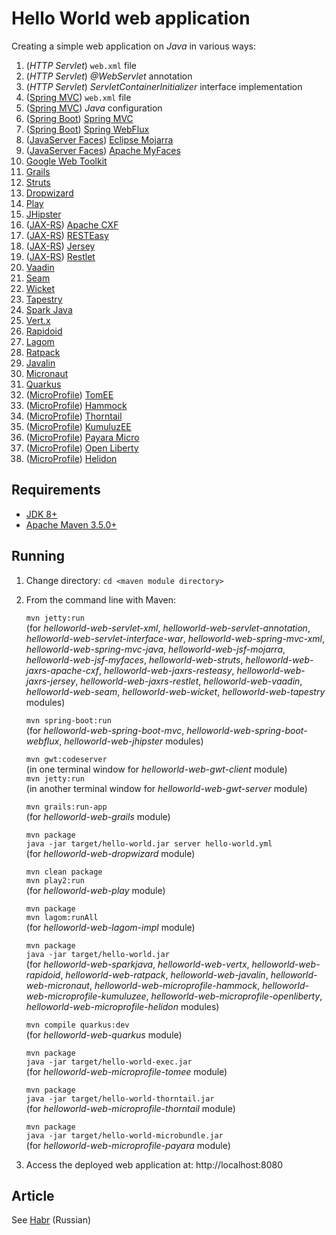 # Hello World web application

Creating a simple web application on *Java* in various ways:

1. (*HTTP Servlet*) `web.xml` file
1. (*HTTP Servlet*) *@WebServlet* annotation
1. (*HTTP Servlet*) *ServletContainerInitializer* interface implementation
1. ([Spring MVC](https://spring.io/projects/spring-framework)) `web.xml` file
1. ([Spring MVC](https://spring.io/projects/spring-framework)) *Java* configuration
1. ([Spring Boot](https://spring.io/projects/spring-boot)) [Spring MVC](https://docs.spring.io/spring/docs/current/spring-framework-reference/web.html#spring-web)
1. ([Spring Boot](https://spring.io/projects/spring-boot)) [Spring WebFlux](https://docs.spring.io/spring/docs/current/spring-framework-reference/web-reactive.html#spring-webflux)
1. ([JavaServer Faces](https://javaee.github.io/javaserverfaces-spec/)) [Eclipse Mojarra](https://projects.eclipse.org/projects/ee4j.mojarra)
1. ([JavaServer Faces](https://javaee.github.io/javaserverfaces-spec/)) [Apache MyFaces](http://myfaces.apache.org)
1. [Google Web Toolkit](http://www.gwtproject.org)
1. [Grails](https://grails.org)
1. [Struts](https://struts.apache.org)
1. [Dropwizard](https://www.dropwizard.io)
1. [Play](https://www.playframework.com)
1. [JHipster](https://www.jhipster.tech)
1. ([JAX-RS](https://jakarta.ee/specifications/restful-ws)) [Apache CXF](http://cxf.apache.org)
1. ([JAX-RS](https://jakarta.ee/specifications/restful-ws)) [RESTEasy](https://resteasy.github.io)
1. ([JAX-RS](https://jakarta.ee/specifications/restful-ws)) [Jersey](https://jersey.github.io)
1. ([JAX-RS](https://jakarta.ee/specifications/restful-ws)) [Restlet](https://restlet.com)
1. [Vaadin](https://vaadin.com)
1. [Seam](http://seamframework.org)
1. [Wicket](https://wicket.apache.org)
1. [Tapestry](http://tapestry.apache.org)
1. [Spark Java](http://sparkjava.com)
1. [Vert.x](https://vertx.io)
1. [Rapidoid](https://www.rapidoid.org)
1. [Lagom](https://www.lagomframework.com)
1. [Ratpack](https://ratpack.io)
1. [Javalin](https://javalin.io)
1. [Micronaut](https://micronaut.io)
1. [Quarkus](https://quarkus.io)
1. ([MicroProfile](https://microprofile.io)) [TomEE](http://tomee.apache.org)
1. ([MicroProfile](https://microprofile.io)) [Hammock](https://hammock-project.github.io)
1. ([MicroProfile](https://microprofile.io)) [Thorntail](https://thorntail.io)
1. ([MicroProfile](https://microprofile.io)) [KumuluzEE](https://ee.kumuluz.com)
1. ([MicroProfile](https://microprofile.io)) [Payara Micro](https://www.payara.fish/payara_micro)
1. ([MicroProfile](https://microprofile.io)) [Open Liberty](https://openliberty.io)
1. ([MicroProfile](https://microprofile.io)) [Helidon](https://helidon.io)

## Requirements

* [JDK 8+](https://www.oracle.com/technetwork/java/javase/downloads/index.html)
* [Apache Maven 3.5.0+](https://maven.apache.org/download.cgi)

## Running

1. Change directory:
    `cd <maven module directory>`

1. From the command line with Maven:

    `mvn jetty:run`  
    (for *helloworld-web-servlet-xml*, *helloworld-web-servlet-annotation*, *helloworld-web-servlet-interface-war*, *helloworld-web-spring-mvc-xml*, *helloworld-web-spring-mvc-java*, *helloworld-web-jsf-mojarra*, *helloworld-web-jsf-myfaces*, *helloworld-web-struts*, *helloworld-web-jaxrs-apache-cxf*, *helloworld-web-jaxrs-resteasy*, *helloworld-web-jaxrs-jersey*, *helloworld-web-jaxrs-restlet*, *helloworld-web-vaadin*, *helloworld-web-seam*, *helloworld-web-wicket*, *helloworld-web-tapestry* modules)

    `mvn spring-boot:run`  
    (for *helloworld-web-spring-boot-mvc*, *helloworld-web-spring-boot-webflux*, *helloworld-web-jhipster* modules)

    `mvn gwt:codeserver`  
    (in one terminal window for *helloworld-web-gwt-client* module)  
    `mvn jetty:run`  
    (in another terminal window for *helloworld-web-gwt-server* module)

    `mvn grails:run-app`  
    (for *helloworld-web-grails* module)
    
    `mvn package`  
    `java -jar target/hello-world.jar server hello-world.yml`  
    (for *helloworld-web-dropwizard* module)
    
    `mvn clean package`  
    `mvn play2:run`  
    (for *helloworld-web-play* module)
    
    `mvn package`  
    `mvn lagom:runAll`  
    (for *helloworld-web-lagom-impl* module)
    
    `mvn package`  
    `java -jar target/hello-world.jar`  
    (for *helloworld-web-sparkjava*, *helloworld-web-vertx*, *helloworld-web-rapidoid*, *helloworld-web-ratpack*, *helloworld-web-javalin*, *helloworld-web-micronaut*, *helloworld-web-microprofile-hammock*, *helloworld-web-microprofile-kumuluzee*, *helloworld-web-microprofile-openliberty*, *helloworld-web-microprofile-helidon* modules)
    
    `mvn compile quarkus:dev`  
    (for *helloworld-web-quarkus* module)
    
    `mvn package`  
    `java -jar target/hello-world-exec.jar`  
    (for *helloworld-web-microprofile-tomee* module)
    
    `mvn package`  
    `java -jar target/hello-world-thorntail.jar`  
    (for *helloworld-web-microprofile-thorntail* module)
    
    `mvn package`  
    `java -jar target/hello-world-microbundle.jar`  
    (for *helloworld-web-microprofile-payara* module)

1. Access the deployed web application at: http://localhost:8080

## Article

See [Habr](https://habr.com/ru/company/jugru/blog/453468/) (Russian)
